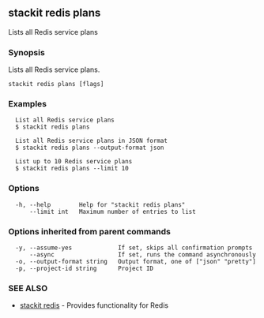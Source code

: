 ## stackit redis plans

Lists all Redis service plans

### Synopsis

Lists all Redis service plans.

```
stackit redis plans [flags]
```

### Examples

```
  List all Redis service plans
  $ stackit redis plans

  List all Redis service plans in JSON format
  $ stackit redis plans --output-format json

  List up to 10 Redis service plans
  $ stackit redis plans --limit 10
```

### Options

```
  -h, --help        Help for "stackit redis plans"
      --limit int   Maximum number of entries to list
```

### Options inherited from parent commands

```
  -y, --assume-yes             If set, skips all confirmation prompts
      --async                  If set, runs the command asynchronously
  -o, --output-format string   Output format, one of ["json" "pretty"]
  -p, --project-id string      Project ID
```

### SEE ALSO

* [stackit redis](./stackit_redis.md)	 - Provides functionality for Redis

